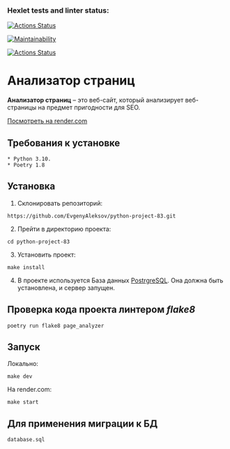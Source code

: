 ### Hexlet tests and linter status:
[![Actions Status](https://github.com/EvgenyAleksov/python-project-83/actions/workflows/hexlet-check.yml/badge.svg)](https://github.com/EvgenyAleksov/python-project-83/actions)


[![Maintainability](https://api.codeclimate.com/v1/badges/4fabaa424b81c8bc239e/maintainability)](https://codeclimate.com/github/EvgenyAleksov/python-project-83/maintainability)


[![Actions Status](https://github.com/EvgenyAleksov/python-project-83/actions/workflows/pyci.yml/badge.svg)](https://github.com/EvgenyAleksov/python-project-83/actions)



# Анализатор страниц

**Анализатор страниц** – это веб-сайт, который анализирует веб-страницы на предмет пригодности для SEO.


[Посмотреть на render.com](https://python-project-83-fcn0.onrender.com/)


## Требования к установке
```
* Python 3.10.
* Poetry 1.8
```

## Установка

1. Склонировать репозиторий:
```
https://github.com/EvgenyAleksov/python-project-83.git
```

2. Прейти в директорию проекта:
```
cd python-project-83
```

3. Установить проект:
```
make install
```

4. В проекте иcпользуется База данных <a href="https://www.postgresql.org/" rel="nofollow">PostrgreSQL</a>.
   Она должна быть установлена, и сервер запущен.


## Проверка кода проекта линтером _flake8_
```
poetry run flake8 page_analyzer
```


## Запуск
Локально:
```
make dev
```

На render.com:
```
make start
```

## Для применения миграции к БД
```
database.sql
```
